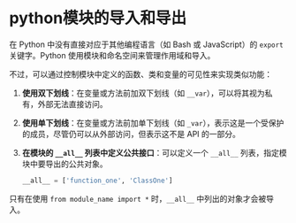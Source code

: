 # python模块的导入和导出

在 Python 中没有直接对应于其他编程语言（如 Bash 或 JavaScript）的 `export` 关键字。Python 使用模块和命名空间来管理作用域和导入。

不过，可以通过控制模块中定义的函数、类和变量的可见性来实现类似功能：

1. **使用双下划线**：在变量或方法前加双下划线（如 `__var`），可以将其视为私有，外部无法直接访问。
2. **使用单下划线**：在变量或方法前加单下划线（如 `_var`），表示这是一个受保护的成员，尽管仍可以从外部访问，但表示这不是 API 的一部分。
3.  **在模块的 `__all__` 列表中定义公共接口**：可以定义一个 `__all__` 列表，指定模块中要导出的公共对象。

    ```python
    __all__ = ['function_one', 'ClassOne']
    ```

只有在使用 `from module_name import *` 时，`__all__` 中列出的对象才会被导入。

